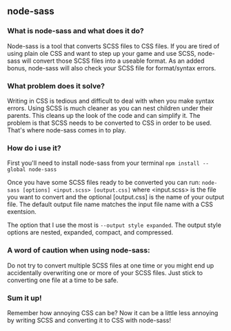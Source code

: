 ## node-sass

### What is node-sass and what does it do?
Node-sass is a tool that converts SCSS files to CSS files. If you are tired of using plain ole CSS and want to step up your game and use SCSS, node-sass will convert those SCSS files into a useable format. As an added bonus, node-sass will also check your SCSS file for format/syntax errors.

### What problem does it solve?
Writing in CSS is tedious and difficult to deal with when you make syntax errors. Using SCSS is much cleaner as you can nest children under their parents. This cleans up the look of the code and can simplify it. The problem is that SCSS needs to be converted to CSS in order to be used. That's where node-sass comes in to play.

### How do i use it?
First you'll need to install node-sass from your terminal
```npm install --global node-sass```

Once you have some SCSS files ready to be converted you can run:
```node-sass [options] <input.scss> [output.css]``` where <input.scss> is the file you want to convert and the optional [output.css] is the name of your output file. The default output file name matches the input file name with a CSS exentsion.

The option that I use the most is `--output style expanded`. The output style options are nested, expanded, compact, and compressed.

### A word of caution when using node-sass:
Do not try to convert multiple SCSS files at one time or you might end up accidentally overwriting one or more of your SCSS files. Just stick to converting one file at a time to be safe.

### Sum it up!
Remember how annoying CSS can be? Now it can be a little less annoying by writing SCSS and converting it to CSS with node-sass!
